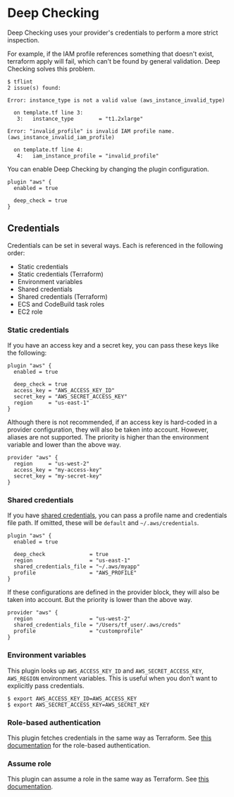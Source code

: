 # Deep Checking

Deep Checking uses your provider's credentials to perform a more strict inspection.

For example, if the IAM profile references something that doesn't exist, terraform apply will fail, which can't be found by general validation. Deep Checking solves this problem.

```console
$ tflint
2 issue(s) found:

Error: instance_type is not a valid value (aws_instance_invalid_type)

  on template.tf line 3:
   3:   instance_type        = "t1.2xlarge"

Error: "invalid_profile" is invalid IAM profile name. (aws_instance_invalid_iam_profile)

  on template.tf line 4:
   4:   iam_instance_profile = "invalid_profile"

```

You can enable Deep Checking by changing the plugin configuration.

```hcl
plugin "aws" {
  enabled = true

  deep_check = true
}
```

## Credentials

Credentials can be set in several ways. Each is referenced in the following order:

- Static credentials
- Static credentials (Terraform)
- Environment variables
- Shared credentials
- Shared credentials (Terraform)
- ECS and CodeBuild task roles
- EC2 role


### Static credentials

If you have an access key and a secret key, you can pass these keys like the following:

```hcl
plugin "aws" {
  enabled = true

  deep_check = true
  access_key = "AWS_ACCESS_KEY_ID"
  secret_key = "AWS_SECRET_ACCESS_KEY"
  region     = "us-east-1"
}
```

Although there is not recommended, if an access key is hard-coded in a provider configuration, they will also be taken into account. However, aliases are not supported. The priority is higher than the environment variable and lower than the above way.

```hcl
provider "aws" {
  region     = "us-west-2"
  access_key = "my-access-key"
  secret_key = "my-secret-key"
}
```

### Shared credentials

If you have [shared credentials](https://aws.amazon.com/jp/blogs/security/a-new-and-standardized-way-to-manage-credentials-in-the-aws-sdks/), you can pass a profile name and credentials file path. If omitted, these will be `default` and `~/.aws/credentials`.

```hcl
plugin "aws" {
  enabled = true

  deep_check              = true
  region                  = "us-east-1"
  shared_credentials_file = "~/.aws/myapp"
  profile                 = "AWS_PROFILE"
}
```

If these configurations are defined in the provider block, they will also be taken into account. But the priority is lower than the above way.

```hcl
provider "aws" {
  region                  = "us-west-2"
  shared_credentials_file = "/Users/tf_user/.aws/creds"
  profile                 = "customprofile"
}
```

### Environment variables

This plugin looks up `AWS_ACCESS_KEY_ID` and `AWS_SECRET_ACCESS_KEY`, `AWS_REGION` environment variables. This is useful when you don't want to explicitly pass credentials.

```
$ export AWS_ACCESS_KEY_ID=AWS_ACCESS_KEY
$ export AWS_SECRET_ACCESS_KEY=AWS_SECRET_KEY
```

### Role-based authentication

This plugin fetches credentials in the same way as Terraform. See [this documentation](https://registry.terraform.io/providers/hashicorp/aws/latest/docs#codebuild-ecs-and-eks-roles) for the role-based authentication.

### Assume role

This plugin can assume a role in the same way as Terraform. See [this documentation](https://registry.terraform.io/providers/hashicorp/aws/latest/docs#assume-role).
